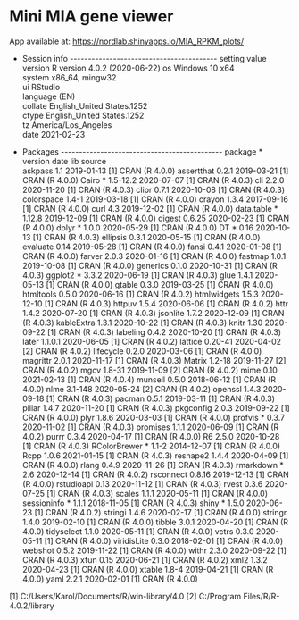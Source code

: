 # Mini MIA gene viewer
App available at:  https://nordlab.shinyapps.io/MIA_RPKM_plots/

- Session info -----------------------------------------
 setting  value                       
 version  R version 4.0.2 (2020-06-22)
 os       Windows 10 x64              
 system   x86_64, mingw32             
 ui       RStudio                     
 language (EN)                        
 collate  English_United States.1252  
 ctype    English_United States.1252  
 tz       America/Los_Angeles         
 date     2021-02-23                  

- Packages ---------------------------------------------
 package      * version  date       lib source        
 askpass        1.1      2019-01-13 [1] CRAN (R 4.0.0)
 assertthat     0.2.1    2019-03-21 [1] CRAN (R 4.0.0)
 Cairo        * 1.5-12.2 2020-07-07 [1] CRAN (R 4.0.3)
 cli            2.2.0    2020-11-20 [1] CRAN (R 4.0.3)
 clipr          0.7.1    2020-10-08 [1] CRAN (R 4.0.3)
 colorspace     1.4-1    2019-03-18 [1] CRAN (R 4.0.0)
 crayon         1.3.4    2017-09-16 [1] CRAN (R 4.0.0)
 curl           4.3      2019-12-02 [1] CRAN (R 4.0.0)
 data.table   * 1.12.8   2019-12-09 [1] CRAN (R 4.0.0)
 digest         0.6.25   2020-02-23 [1] CRAN (R 4.0.0)
 dplyr        * 1.0.0    2020-05-29 [1] CRAN (R 4.0.0)
 DT           * 0.16     2020-10-13 [1] CRAN (R 4.0.3)
 ellipsis       0.3.1    2020-05-15 [1] CRAN (R 4.0.0)
 evaluate       0.14     2019-05-28 [1] CRAN (R 4.0.0)
 fansi          0.4.1    2020-01-08 [1] CRAN (R 4.0.0)
 farver         2.0.3    2020-01-16 [1] CRAN (R 4.0.0)
 fastmap        1.0.1    2019-10-08 [1] CRAN (R 4.0.0)
 generics       0.1.0    2020-10-31 [1] CRAN (R 4.0.3)
 ggplot2      * 3.3.2    2020-06-19 [1] CRAN (R 4.0.3)
 glue           1.4.1    2020-05-13 [1] CRAN (R 4.0.0)
 gtable         0.3.0    2019-03-25 [1] CRAN (R 4.0.0)
 htmltools      0.5.0    2020-06-16 [1] CRAN (R 4.0.2)
 htmlwidgets    1.5.3    2020-12-10 [1] CRAN (R 4.0.3)
 httpuv         1.5.4    2020-06-06 [1] CRAN (R 4.0.2)
 httr           1.4.2    2020-07-20 [1] CRAN (R 4.0.3)
 jsonlite       1.7.2    2020-12-09 [1] CRAN (R 4.0.3)
 kableExtra     1.3.1    2020-10-22 [1] CRAN (R 4.0.3)
 knitr          1.30     2020-09-22 [1] CRAN (R 4.0.3)
 labeling       0.4.2    2020-10-20 [1] CRAN (R 4.0.3)
 later          1.1.0.1  2020-06-05 [1] CRAN (R 4.0.2)
 lattice        0.20-41  2020-04-02 [2] CRAN (R 4.0.2)
 lifecycle      0.2.0    2020-03-06 [1] CRAN (R 4.0.0)
 magrittr       2.0.1    2020-11-17 [1] CRAN (R 4.0.3)
 Matrix         1.2-18   2019-11-27 [2] CRAN (R 4.0.2)
 mgcv           1.8-31   2019-11-09 [2] CRAN (R 4.0.2)
 mime           0.10     2021-02-13 [1] CRAN (R 4.0.4)
 munsell        0.5.0    2018-06-12 [1] CRAN (R 4.0.0)
 nlme           3.1-148  2020-05-24 [2] CRAN (R 4.0.2)
 openssl        1.4.3    2020-09-18 [1] CRAN (R 4.0.3)
 pacman         0.5.1    2019-03-11 [1] CRAN (R 4.0.3)
 pillar         1.4.7    2020-11-20 [1] CRAN (R 4.0.3)
 pkgconfig      2.0.3    2019-09-22 [1] CRAN (R 4.0.0)
 plyr           1.8.6    2020-03-03 [1] CRAN (R 4.0.0)
 profvis      * 0.3.7    2020-11-02 [1] CRAN (R 4.0.3)
 promises       1.1.1    2020-06-09 [1] CRAN (R 4.0.2)
 purrr          0.3.4    2020-04-17 [1] CRAN (R 4.0.0)
 R6             2.5.0    2020-10-28 [1] CRAN (R 4.0.3)
 RColorBrewer * 1.1-2    2014-12-07 [1] CRAN (R 4.0.0)
 Rcpp           1.0.6    2021-01-15 [1] CRAN (R 4.0.3)
 reshape2       1.4.4    2020-04-09 [1] CRAN (R 4.0.0)
 rlang          0.4.9    2020-11-26 [1] CRAN (R 4.0.3)
 rmarkdown    * 2.6      2020-12-14 [1] CRAN (R 4.0.2)
 rsconnect      0.8.16   2019-12-13 [1] CRAN (R 4.0.0)
 rstudioapi     0.13     2020-11-12 [1] CRAN (R 4.0.3)
 rvest          0.3.6    2020-07-25 [1] CRAN (R 4.0.3)
 scales         1.1.1    2020-05-11 [1] CRAN (R 4.0.0)
 sessioninfo  * 1.1.1    2018-11-05 [1] CRAN (R 4.0.3)
 shiny        * 1.5.0    2020-06-23 [1] CRAN (R 4.0.2)
 stringi        1.4.6    2020-02-17 [1] CRAN (R 4.0.0)
 stringr        1.4.0    2019-02-10 [1] CRAN (R 4.0.0)
 tibble         3.0.1    2020-04-20 [1] CRAN (R 4.0.0)
 tidyselect     1.1.0    2020-05-11 [1] CRAN (R 4.0.0)
 vctrs          0.3.0    2020-05-11 [1] CRAN (R 4.0.0)
 viridisLite    0.3.0    2018-02-01 [1] CRAN (R 4.0.0)
 webshot        0.5.2    2019-11-22 [1] CRAN (R 4.0.0)
 withr          2.3.0    2020-09-22 [1] CRAN (R 4.0.3)
 xfun           0.15     2020-06-21 [1] CRAN (R 4.0.2)
 xml2           1.3.2    2020-04-23 [1] CRAN (R 4.0.0)
 xtable         1.8-4    2019-04-21 [1] CRAN (R 4.0.0)
 yaml           2.2.1    2020-02-01 [1] CRAN (R 4.0.0)

[1] C:/Users/Karol/Documents/R/win-library/4.0
[2] C:/Program Files/R/R-4.0.2/library

